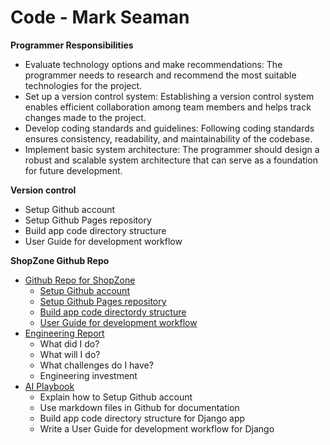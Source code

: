 # Code - Mark Seaman

**Programmer Responsibilities**

* Evaluate technology options and make recommendations: The programmer needs to research and recommend the most suitable technologies for the project.
* Set up a version control system: Establishing a version control system enables efficient collaboration among team members and helps track changes made to the project.
* Develop coding standards and guidelines: Following coding standards ensures consistency, readability, and maintainability of the codebase.
* Implement basic system architecture: The programmer should design a robust and scalable system architecture that can serve as a foundation for future development.

**Version control**

- Setup Github account
- Setup Github Pages repository
- Build app code directory structure
- User Guide for development workflow


**ShopZone Github Repo**

* [Github Repo for ShopZone](../../Index.md)
    * [Setup Github account](../../GithubRepo.md)
    * [Setup Github Pages repository](../../Documents.md)
    * [Build app code directordy structure](../../AppCode.md)
    * [User Guide for development workflow](Workflow.md)
* [Engineering Report](Report.md)
    * What did I do?
    * What will I do?
    * What challenges do I have?
    * Engineering investment
* [AI Playbook](AI.md)
    - Explain how to Setup Github account
    - Use markdown files in Github for documentation
    - Build app code directory structure for Django app
    - Write a User Guide for development workflow for Django
